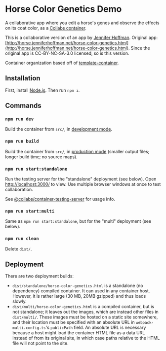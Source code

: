 # Horse Color Genetics Demo

A collaborative app where you edit a horse's genes and observe the effects on its coat color, as a [Collabs container](https://github.com/composablesys/collabs/blob/master/collabs/docs/containers.md).

This is a collaborative version of an app by [Jennifer Hoffman](http://www.jenniferhoffman.net/). Original app:
[http://horse.jenniferhoffman.net/horse-color-genetics.html](http://horse.jenniferhoffman.net/horse-color-genetics.html). Since the original app is CC-BY-NC-SA-3.0 licensed, so is this version.

Container organization based off of [template-container](https://github.com/composablesys/collabs/tree/master/template-container).

## Installation

First, install [Node.js](https://nodejs.org/). Then run `npm i`.

## Commands

### `npm run dev`

Build the container from `src/`, in [development mode](https://webpack.js.org/guides/development/).

### `npm run build`

Build the container from `src/`, in [production mode](https://webpack.js.org/guides/production/) (smaller output files; longer build time; no source maps).

### `npm run start:standalone`

Run the testing server for the "standalone" deployment (see below). Open [http://localhost:3000/](http://localhost:3000/) to view. Use multiple browser windows at once to test collaboration.

See [@collabs/container-testing-server](https://www.npmjs.com/package/@collabs/container-testing-server) for usage info.

### `npm run start:multi`

Same as `npm run start:standalone`, but for the "multi" deployment (see below).

### `npm run clean`

Delete `dist/`.

## Deployment

There are two deployment builds:

- `dist/standalone/horse-color-genetics.html` is a standalone (no dependency) compiled container. It can used in any container host. However, it is rather large (30 MB, 20MB gzipped) and thus loads slowly.
- `dist/multi/horse-color-genetics.html` is a compiled container, but is not standalone; it leaves out the images, which are instead other files in `dist/multi/`. These images must be hosted on a static site somewhere, and their location must be specified with an absolute URL in `webpack-multi.config.ts`'s `publicPath` field. An absolute URL is necessary because a host might load the container HTML file as a data URL instead of from its original site, in which case paths relative to the HTML file will not point to the site.
